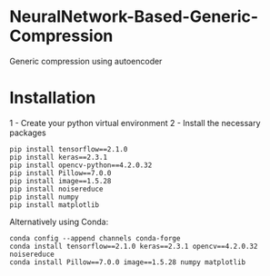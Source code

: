 # NeuralNetwork-Based-Generic-Compression
Generic compression using autoencoder

# Installation

1 - Create your python virtual environment
2 - Install the necessary packages
```
pip install tensorflow==2.1.0
pip install keras==2.3.1
pip install opencv-python==4.2.0.32
pip install Pillow==7.0.0
pip install image==1.5.28
pip install noisereduce
pip install numpy
pip install matplotlib
```

Alternatively using Conda:
```
conda config --append channels conda-forge
conda install tensorflow==2.1.0 keras==2.3.1 opencv==4.2.0.32 noisereduce
conda install Pillow==7.0.0 image==1.5.28 numpy matplotlib
```
